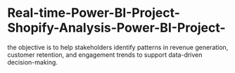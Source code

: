 # Real-time-Power-BI-Project-Shopify-Analysis-Power-BI-Project-
the objective is to help stakeholders identify patterns in revenue generation, customer retention, and engagement trends to support data-driven decision-making.
